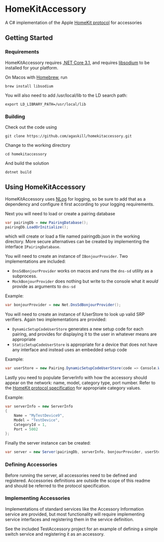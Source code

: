 # HomeKitAccessory

A C# implementation of the Apple [HomeKit protocol](https://developer.apple.com/support/homekit-accessory-protocol/)
for accessories

## Getting Started

### Requirements

HomeKitAccessory requires [.NET Core 3.1](https://dotnet.microsoft.com/download),
and requires [libsodium](https://doc.libsodium.org) to be installed for your platform.

On Macos with [Homebrew](https://brew.sh), run
```
brew install libsodium
```
You will also need to add /usr/local/lib to the LD search path:
```
export LD_LIBRARY_PATH=/usr/local/lib
```


### Building

Check out the code using
```
git clone https://github.com/agaskill/homekitaccessory.git
```
Change to the working directory
```
cd homekitaccessory
```
And build the solution
```
dotnet build
```

## Using HomeKitAccessory

HomeKitAccessory uses [NLog](https://nlog-project.org) for logging, so be sure to add that as a dependency
and configure it first according to your logging requirements.

Next you will need to load or create a pairing database
```c#
var pairingDb = new PairingDatabase();
pairingDb.LoadOrInitialize();
```
which will create or load a file named pairingdb.json in the working directory.  More secure
alternatives can be created by implementing the interface `IPairingDatabase`.

You will need to create an instance of `IBonjourProvider`.  Two implementations are included:
- `DnsSdBonjourProvider` works on macos and runs the `dns-sd` utility as a subprocess.
- `MockBonjourProvider` does nothing but write to the console what it _would_ provide as
  arguments to `dns-sd`

Example:
```c#
var bonjourProvider = new Net.DnsSdBonjourProvider();
```

You will need to create an instance of IUserStore to look up valid SRP verifiers.  Again
two implementations are provided:
- `DynamicSetupCodeUserStore` generates a new setup code for each pairing, and provides for displaying
  it to the user in whatever means are appropriate
- `StaticSetupCodeUserStore` is appropriate for a device that does not have any interface and instead
  uses an embedded setup code

Example:
```c#
var userStore = new Pairing.DynamicSetupCodeUserStore(code => Console.WriteLine("*** {0} ***", code));
```

Lastly you need to populate ServerInfo with how the accessory should appear on the network: name,
model, category type, port number.  Refer to the [HomeKit protocol specification](https://developer.apple.com/support/homekit-accessory-protocol/)
for appropriate category values.

Example:
```c#
var serverInfo = new ServerInfo
{
    Name = "MyTestDevice9",
    Model = "TestDevice",
    CategoryId = 1,
    Port = 5002
};
```

Finally the server instance can be created:
```c#
var server = new Server(pairingDb, serverInfo, bonjourProvider, userStore);
```

### Defining Accessories

Before running the server, all accessories need to be defined and registered.
Accessories definitions are outside the scope of this readme and should be
referred to the protocol specification.

### Implementing Accessories

Implementations of standard services like the Accessory Information service are provided, but
most functionality will require implementing service interfaces and registering them in the
service definition.

See the included TestAccessory project for an example of defining a simple switch service
and registering it as an accessory.
